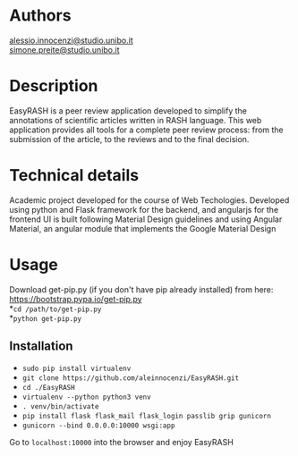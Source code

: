 
# Authors

alessio.innocenzi@studio.unibo.it  
simone.preite@studio.unibo.it

# Description

EasyRASH is a peer review application developed to simplify the annotations of scientific articles written in RASH language.
This web application provides all tools for a complete peer review process: from the submission of the article, to the reviews and to the final decision.

# Technical details

Academic project developed for the course of Web Techologies.
Developed using python and Flask framework for the backend, and angularjs for the frontend
UI is built following Material Design guidelines and using Angular Material, an angular module 
that implements the Google Material Design

# Usage

Download get-pip.py (if you don't have pip already installed) from here: https://bootstrap.pypa.io/get-pip.py  
*`cd /path/to/get-pip.py`  
*`python get-pip.py` 

## Installation

* `sudo pip install virtualenv`  
* `git clone https://github.com/aleinnocenzi/EasyRASH.git`  
* `cd ./EasyRASH`  
* `virtualenv --python python3 venv`  
* `. venv/bin/activate`  
* `pip install flask flask_mail flask_login passlib grip gunicorn`  
* `gunicorn --bind 0.0.0.0:10000 wsgi:app`  

Go to `localhost:10000` into the browser and enjoy EasyRASH 